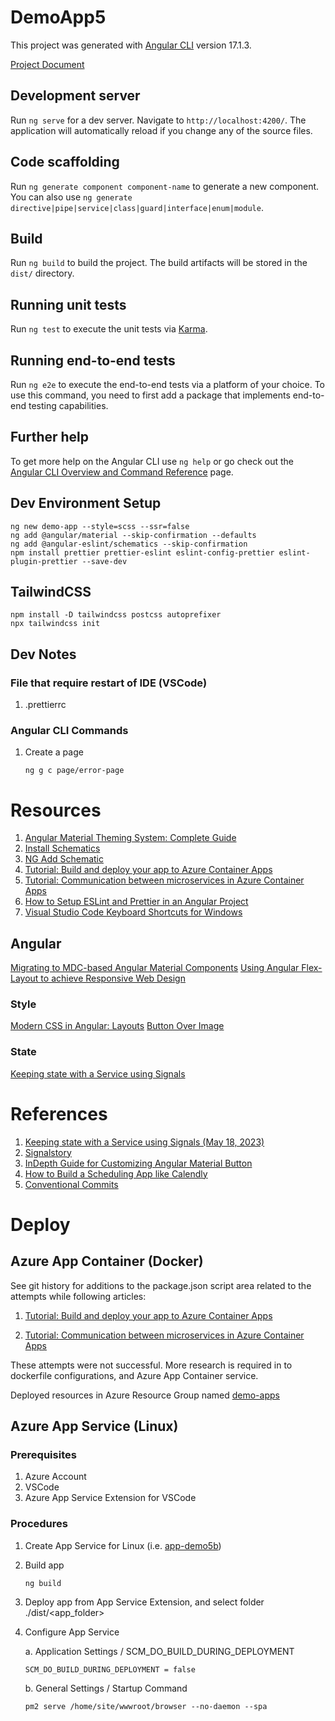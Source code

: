 # DemoApp5

This project was generated with [Angular CLI](https://github.com/angular/angular-cli) version 17.1.3.

[Project Document](https://docs.google.com/document/d/1fwAtLKBLx6W1JoTdzPLjsB1wo1t0tuqfREb73-mKaXU/edit?usp=sharing)

## Development server

Run `ng serve` for a dev server. Navigate to `http://localhost:4200/`. The application will automatically reload if you change any of the source files.

## Code scaffolding

Run `ng generate component component-name` to generate a new component. You can also use `ng generate directive|pipe|service|class|guard|interface|enum|module`.

## Build

Run `ng build` to build the project. The build artifacts will be stored in the `dist/` directory.

## Running unit tests

Run `ng test` to execute the unit tests via [Karma](https://karma-runner.github.io).

## Running end-to-end tests

Run `ng e2e` to execute the end-to-end tests via a platform of your choice. To use this command, you need to first add a package that implements end-to-end testing capabilities.

## Further help

To get more help on the Angular CLI use `ng help` or go check out the [Angular CLI Overview and Command Reference](https://angular.io/cli) page.

## Dev Environment Setup

```
ng new demo-app --style=scss --ssr=false
ng add @angular/material --skip-confirmation --defaults
ng add @angular-eslint/schematics --skip-confirmation
npm install prettier prettier-eslint eslint-config-prettier eslint-plugin-prettier --save-dev
```

## TailwindCSS

```
npm install -D tailwindcss postcss autoprefixer
npx tailwindcss init
```

## Dev Notes

### File that require restart of IDE (VSCode)

1. .prettierrc

### Angular CLI Commands

1. Create a page

   ```
   ng g c page/error-page
   ```

# Resources

1. [Angular Material Theming System: Complete Guide](https://angular-material.dev/articles/angular-material-theming-system-complete-guide)
2. [Install Schematics](https://material.angular.io/guide/schematics)
3. [NG Add Schematic](https://brianflove.com/posts/2018-12-15-ng-add-schematic/)
4. [Tutorial: Build and deploy your app to Azure Container Apps](https://learn.microsoft.com/en-us/azure/container-apps/tutorial-code-to-cloud?tabs=bash%2Ccsharp&pivots=acr-remote)
5. [Tutorial: Communication between microservices in Azure Container Apps](https://learn.microsoft.com/en-us/azure/container-apps/communicate-between-microservices?tabs=bash&pivots=acr-remote)
6. [How to Setup ESLint and Prettier in an Angular Project](https://dev.to/seanbh/how-to-setup-eslint-and-prettier-in-an-angular-project-30bd)
7. [Visual Studio Code Keyboard Shortcuts for Windows](https://code.visualstudio.com/shortcuts/keyboard-shortcuts-windows.pdf)

## Angular

[Migrating to MDC-based Angular Material Components](https://material.angular.io/guide/mdc-migration)
[Using Angular Flex-Layout to achieve Responsive Web Design](https://medium.com/@HonoraryMarleyans/using-angular-flex-layout-to-achieve-responsive-web-design-3b73c8424bc2)

### Style

[Modern CSS in Angular: Layouts](https://blog.angular.io/modern-css-in-angular-layouts-4a259dca9127)
[Button Over Image](https://play.tailwindcss.com/1DAQLmtEgC)

### State

[Keeping state with a Service using Signals](https://medium.com/ngconf/keeping-state-with-a-service-using-signals-bee652158ecf)

# References

1. [Keeping state with a Service using Signals (May 18, 2023)](https://medium.com/ngconf/keeping-state-with-a-service-using-signals-bee652158ecf)
2. [Signalstory](https://www.npmjs.com/package/signalstory)
3. [InDepth Guide for Customizing Angular Material Button](https://dev.to/shhdharmen/indepth-guide-for-customizing-angular-material-button-58do)
4. [How to Build a Scheduling App like Calendly](https://www.devteam.space/blog/how-to-build-a-scheduling-app-like-calendly/)
5. [Conventional Commits](https://www.conventionalcommits.org/en/v1.0.0/)

# Deploy

## Azure App Container (Docker)

See git history for additions to the package.json script area related to the attempts while following articles:

1.  [Tutorial: Build and deploy your app to Azure Container Apps](https://learn.microsoft.com/en-us/azure/container-apps/tutorial-code-to-cloud?tabs=bash%2Ccsharp&pivots=acr-remote)

2.  [Tutorial: Communication between microservices in Azure Container Apps](https://learn.microsoft.com/en-us/azure/container-apps/communicate-between-microservices?tabs=bash&pivots=acr-remote)

These attempts were not successful. More research is required in to dockerfile configurations, and Azure App Container service.

Deployed resources in Azure Resource Group named [demo-apps](https://portal.azure.com/#@Vorba.onmicrosoft.com/resource/subscriptions/236217f7-0ad4-4dd6-8553-dc4b574fd2c5/resourceGroups/demo-apps/overview)

## Azure App Service (Linux)

### Prerequisites

1. Azure Account
2. VSCode
3. Azure App Service Extension for VSCode

### Procedures

1. Create App Service for Linux (i.e. [app-demo5b](https://portal.azure.com/#@Vorba.onmicrosoft.com/resource/subscriptions/236217f7-0ad4-4dd6-8553-dc4b574fd2c5/resourceGroups/demo-apps/providers/Microsoft.Web/sites/demo-app5b/appServices))
2. Build app

   ```
   ng build
   ```

3. Deploy app from App Service Extension, and select folder ./dist/<app_folder>
4. Configure App Service

   a. Application Settings / SCM_DO_BUILD_DURING_DEPLOYMENT

   ```
   SCM_DO_BUILD_DURING_DEPLOYMENT = false
   ```

   b. General Settings / Startup Command

   ```
   pm2 serve /home/site/wwwroot/browser --no-daemon --spa
   ```
